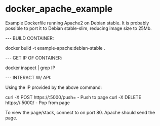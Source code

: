 # docker_apache_example
Example Dockerfile running Apache2 on Debian stable.
It is probably possible to port it to Debian stable-slim, reducing image size to 25Mb.


 --- BUILD CONTAINER:

docker build -t example-apache:debian-stable .


 --- GET IP OF CONTAINER:

docker inspect <container name> | grep IP


 --- INTERACT W/ API:

Using the IP provided by the above command:

curl -X POST https://<ip>:5000/push=<value>	- Push to page
curl -X DELETE https://<ip>:5000/		- Pop from page

To view the page/stack, connect to <ip> on port 80. Apache should send the page.

